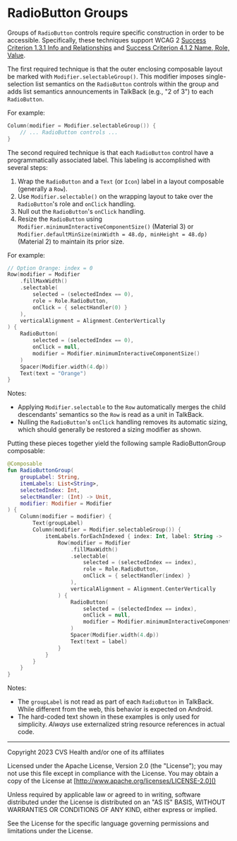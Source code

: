 # RadioButton Groups
Groups of `RadioButton` controls require specific construction in order to be accessible. Specifically, these techniques support WCAG 2 [Success Criterion 1.3.1 Info and Relationships](https://www.w3.org/TR/WCAG21/#info-and-relationships) and [Success Criterion 4.1.2 Name, Role, Value](https://www.w3.org/TR/WCAG21/#name-role-value).

The first required technique is that the outer enclosing composable layout be marked with `Modifier.selectableGroup()`. This modifier imposes single-selection list semantics on the `RadioButton` controls within the group and adds list semantics announcements in TalkBack (e.g., "2 of 3") to each `RadioButton`.

For example:

```kotlin
Column(modifier = Modifier.selectableGroup()) {
    // ... RadioButton controls ...
}
```

The second required technique is that each `RadioButton` control have a programmatically associated label. This labeling is accomplished with several steps:

1. Wrap the `RadioButton` and a `Text` (or `Icon`) label in a layout composable (generally a `Row`).
2. Use `Modifier.selectable()` on the wrapping layout to take over the `RadioButton`'s role and `onClick` handling. 
3. Null out the `RadioButton`'s `onClick` handling. 
4. Resize the `RadioButton` using `Modifier.minimumInteractiveComponentSize()` (Material 3) or `Modifier.defaultMinSize(minWidth = 48.dp, minHeight = 48.dp)` (Material 2) to maintain its prior size.

For example:

```kotlin
// Option Orange: index = 0
Row(modifier = Modifier
    .fillMaxWidth()
    .selectable(
        selected = (selectedIndex == 0),
        role = Role.RadioButton,
        onClick = { selectHandler(0) }
    ),
    verticalAlignment = Alignment.CenterVertically
) {
    RadioButton(
        selected = (selectedIndex == 0),
        onClick = null,
        modifier = Modifier.minimumInteractiveComponentSize()
    )
    Spacer(Modifier.width(4.dp))
    Text(text = "Orange")
}
```

Notes:

* Applying `Modifier.selectable` to the `Row` automatically merges the child descendants' semantics so the `Row` is read as a unit in TalkBack.
* Nulling the `RadioButton`'s `onClick` handling removes its automatic sizing, which should generally be restored a sizing modifier as shown.

Putting these pieces together yield the following sample RadioButtonGroup composable:

```kotlin
@Composable
fun RadioButtonGroup(
    groupLabel: String,
    itemLabels: List<String>,
    selectedIndex: Int,
    selectHandler: (Int) -> Unit,
    modifier: Modifier = Modifier
) {
    Column(modifier = modifier) {
        Text(groupLabel)
        Column(modifier = Modifier.selectableGroup()) {
            itemLabels.forEachIndexed { index: Int, label: String ->
                Row(modifier = Modifier
                    .fillMaxWidth()
                    .selectable(
                        selected = (selectedIndex == index),
                        role = Role.RadioButton,
                        onClick = { selectHandler(index) }
                    ),
                    verticalAlignment = Alignment.CenterVertically
                ) {
                    RadioButton(
                        selected = (selectedIndex == index),
                        onClick = null,
                        modifier = Modifier.minimumInteractiveComponentSize()
                    )
                    Spacer(Modifier.width(4.dp))
                    Text(text = label)
                }
            }
        }
    }
}
```

Notes:

* The `groupLabel` is not read as part of each `RadioButton` in TalkBack. While different from the web, this behavior is expected on Android.
* The hard-coded text shown in these examples is only used for simplicity. _Always_ use externalized string resource references in actual code.

----

Copyright 2023 CVS Health and/or one of its affiliates

Licensed under the Apache License, Version 2.0 (the "License");
you may not use this file except in compliance with the License.
You may obtain a copy of the License at
[http://www.apache.org/licenses/LICENSE-2.0]()

Unless required by applicable law or agreed to in writing, software
distributed under the License is distributed on an "AS IS" BASIS,
WITHOUT WARRANTIES OR CONDITIONS OF ANY KIND, either express or implied.

See the License for the specific language governing permissions and
limitations under the License.
